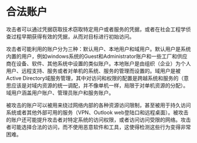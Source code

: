 # 合法账户

攻击者可以通过凭据窃取技术窃取特定用户或者服务的凭据，或者在社会工程学侦查过程早期获得有效的凭据，从而对目标进行初始访问。

攻击者可能利用的账户分为三种：默认用户、本地用户和域用户。默认用户是系统内置的用户，例如windows系统的Guest和Administrator账户和一些工厂和供应商在设备、软件、其他系统中设置的类似账户。本地账户是由组织（企业）为个人用户、远程支持、服务或者对单机的系统、服务的管理而设置的。域用户是被 Active Directory域服务管理，其中对访问和权限的配置是跨越系统和服务的（意思应该是对域内资源的统一调配，并不像单机一样，局限于对单机资源的分配）。域用户涵盖用户账户、管理员账户和服务账户。

被攻击的账户可以被用来绕过网络内部的各种资源访问限制，甚至被用于持久访问系统或者其他外部可用的服务（VPN、Outlook web登陆口和远程桌面）。被攻击的账户还可能提升攻击者对特定系统的访问权限，或者访问访问受限的网络。攻击者可能选择合法的访问，而不使用恶意软件和工具，这使得检测这些行为变得非常困难。



